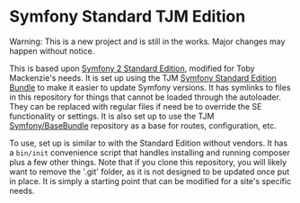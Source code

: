 Symfony Standard TJM Edition
========================

Warning: This is a new project and is still in the works.  Major changes may happen without notice.

This is based upon [Symfony 2 Standard Edition](http://github.com/symfony/symfony-standard.git), modified for Toby Mackenzie's needs.
It is set up using the TJM [Symfony Standard Edition Bundle]() to make it easier to update Symfony versions.  It has symlinks to files in this repository for things that cannot be loaded through the autoloader.  They can be replaced with regular files if need be to override the SE functionality or settings.  It is also set up to use the TJM [Symfony/BaseBundle](https://github.com/tobymackenzie/Symfony-BaseBundle) repository as a base for routes, configuration, etc.

To use, set up is similar to with the Standard Edition without vendors.  It has a `bin/init` convenience script that handles installing and running composer plus a few other things.  Note that if you clone this repository, you will likely want to remove the '.git' folder, as it is not designed to be updated once put in place.  It is simply a starting point that can be modified for a site's specific needs.
